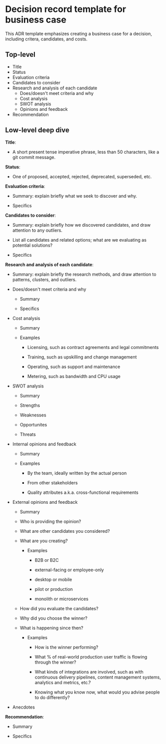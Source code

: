 # Decision record template for business case

This ADR template emphasizes creating a business case for a decision, including critera, candidates, and costs.

## Top-level

* Title
* Status
* Evaluation criteria
* Candidates to consider
* Research and analysis of each candidate
  * Does/doesn't meet criteria and why
  * Cost analysis
  * SWOT analysis
  * Opinions and feedback
* Recommendation

## Low-level deep dive

**Title**:

* A short present tense imperative phrase, less than 50 characters, like a git commit message.

**Status**:

* One of proposed, accepted, rejected, deprecated, superseded, etc.

**Evaluation criteria**:

* Summary: explain briefly what we seek to discover and why.

* Specifics

**Candidates to consider**:

* Summary: explain briefly how we discovered candidates, and draw attention to any outliers.

* List all candidates and related options; what are we evaluating as potential solutions?

* Specifics

**Research and analysis of each candidate**:

* Summary: explain briefly the research methods, and draw attention to patterns, clusters, and outliers.

* Does/doesn't meet criteria and why

  * Summary

  * Specifics

* Cost analysis

  * Summary

  * Examples

    * Licensing, such as contract agreements and legal commitments

    * Training, such as upskilling and change management

    * Operating, such as support and maintenance

    * Metering, such as bandwidth and CPU usage

* SWOT analysis

  * Summary

  * Strengths

  * Weaknesses

  * Opportunites

  * Threats

* Internal opinions and feedback

  * Summary

  * Examples

    * By the team, ideally written by the actual person

    * From other stakeholders

    * Quality attributes a.k.a. cross-functional requirements

* External opinions and feedback

  * Summary

  * Who is providing the opinion?

  * What are other candidates you considered?

  * What are you creating?

    * Examples

      * B2B or B2C

      * external-facing or employee-only

      * desktop or mobile

      * pilot or production

      * monolith or microservices

  * How did you evaluate the candidates?

  * Why did you choose the winner?

  * What is happening since then?

    * Examples

      * How is the winner performing?

      * What % of real-world production user traffic is flowing through the winner?

      * What kinds of integrations are involved, such as with continuous delivery pipelines, content management systems, analytics and metrics, etc.?

      * Knowing what you know now, what would you advise people to do differently?

* Anecdotes

**Recommendation**:

* Summary

* Specifics
